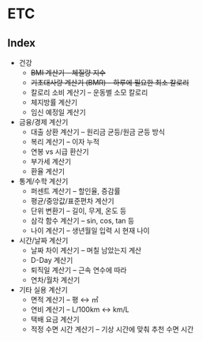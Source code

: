 # ETC
## Index
- 건강
  - ~~BMI 계산기 – 체질량 지수~~
  - ~~기초대사량 계산기 (BMR) – 하루에 필요한 최소 칼로리~~ 
  - 칼로리 소비 계산기 – 운동별 소모 칼로리 
  - 체지방률 계산기 
  - 임신 예정일 계산기
- 금융/경제 계산기 
  - 대출 상환 계산기 – 원리금 균등/원금 균등 방식 
  - 복리 계산기 – 이자 누적 
  - 연봉 vs 시급 환산기 
  - 부가세 계산기 
  - 환율 계산기
- 통계/수학 계산기
  - 퍼센트 계산기 – 할인율, 증감률 
  - 평균/중앙값/표준편차 계산기 
  - 단위 변환기 – 길이, 무게, 온도 등 
  - 삼각 함수 계산기 – sin, cos, tan 등 
  - 나이 계산기 – 생년월일 입력 시 현재 나이
- 시간/날짜 계산기 
  - 날짜 차이 계산기 – 며칠 남았는지 계산 
  - D-Day 계산기 
  - 퇴직일 계산기 – 근속 연수에 따라 
  - 연차/월차 계산기
- 기타 실용 계산기 
  - 면적 계산기 – 평 ↔ ㎡ 
  - 연비 계산기 – L/100km ↔ km/L 
  - 택배 요금 계산기 
  - 적정 수면 시간 계산기 – 기상 시간에 맞춰 추천 수면 시간